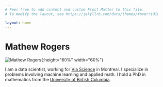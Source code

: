 ```yaml
---
# Feel free to add content and custom Front Matter to this file.
# To modify the layout, see https://jekyllrb.com/docs/themes/#overriding-theme-defaults

layout: home
---
```

Mathew Rogers
=============

![`Mathew Rogers`](./images/mathew_rogers.png){:height="60%" width="60%"}

I am a data scientist, working for [Via Science](https://www.solvewithvia.com/) in Montreal.  I specialize in problems involving machine learning and applied math. I hold a PhD in mathematics from the [University of British Columbia](https://www.math.ubc.ca/).

